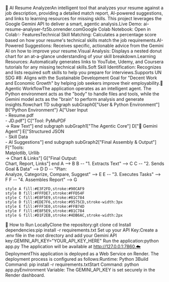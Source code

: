 📄 AI Resume AnalyzerAn intelligent tool that analyzes your resume against a job description, providing a detailed match report, AI-powered suggestions, and links to learning resources for missing skills. This project leverages the Google Gemini API to deliver a smart, agentic analysis.Live Demo: ai-resume-analyser-fz5b.onrender.comGoogle Colab Notebook: Open in Colab✨ FeaturesTechnical Skill Matching: Calculates a percentage score based on how your resume's technical skills match the job requirements.AI-Powered Suggestions: Receives specific, actionable advice from the Gemini AI on how to improve your resume.Visual Analysis: Displays a nested donut chart for an at-a-glance understanding of your skill breakdown.Learning Resources: Automatically generates links to YouTube, Udemy, and Coursera tutorials for any missing technical skills.Soft Skill Identification: Recognizes and lists required soft skills to help you prepare for interviews.Supports UN SDG #8: Aligns with the Sustainable Development Goal for "Decent Work and Economic Growth" by helping job seekers improve their employability.🤖 Agentic WorkflowThe application operates as an intelligent agent. The Python environment acts as the "body" to handle files and tools, while the Gemini model acts as the "brain" to perform analysis and generate insights.flowchart TD
    subgraph subGraph0["User & Python Environment"]
        B{"Python Environment"}
        A["User Input<br>- Resume.pdf<br>- JD.pdf"]
        C["Tool: PyMuPDF<br>→ Raw Text"]
    end
    subgraph subGraph1["The Agentic Core"]
        D["🧠 Gemini Agent"]
        E["Structured JSON<br>- Skill Data<br>- AI Suggestions"]
    end
    subgraph subGraph2["Final Assembly & Output"]
        F["Tools:<br>Matplotlib, Urllib<br>→ Chart & Links"]
        G["Final Output:<br>Chart, Report, Links"]
    end
    A --> B
    B -- "1. Extracts Text" --> C
    C -- "2. Sends Goal & Data" --> D
    D -- "Plan:<br>Analyze, Categorize, Compare, Suggest" --> E
    E -- "3. Executes Tasks" --> F
    F -- "4. Assembles Report" --> G

    style A fill:#E3F2FD,stroke:#90CAF9
    style B fill:#FFFDE7,stroke:#FFD54F
    style C fill:#E8F5E9,stroke:#81C784
    style D fill:#EDE7F6,stroke:#9575CD,stroke-width:3px
    style E fill:#FFF3E0,stroke:#FFB74D
    style F fill:#E8F5E9,stroke:#81C784
    style G fill:#D1F2EB,stroke:#4DB6AC,stroke-width:2px
🚀 How to Run LocallyClone the repository:git clone <your-repo-url>
cd <your-repo-directory>
Install dependencies:pip install -r requirements.txt
Set up your API Key:Create a .env file in the root directory and add your Gemini API key:GEMINI_API_KEY="YOUR_API_KEY_HERE"
Run the application:python app.py
The application will be available at http://127.0.0.1:7860.☁️ DeploymentThis application is deployed as a Web Service on Render. The deployment process is configured as follows:Runtime: Python 3Build Command: pip install -r requirements.txtStart Command: python app.pyEnvironment Variable: The GEMINI_API_KEY is set securely in the Render dashboard.
